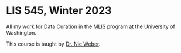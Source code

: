 # LIS 545, Winter 2023
All my work for Data Curation in the MLIS program at the University of Washington.

This course is taught by [Dr. Nic Weber](http://nicweber.info/).

